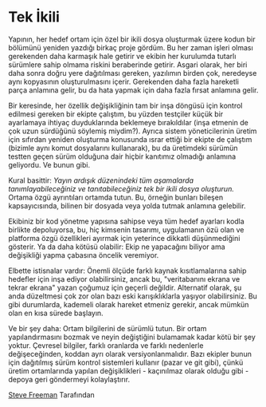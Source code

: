 # Tek İkili

Yapının, her hedef ortam için özel bir ikili dosya oluşturmak üzere kodun bir bölümünü yeniden yazdığı birkaç proje gördüm. Bu her zaman işleri olması gerekenden daha karmaşık hale getirir ve ekibin her kurulumda tutarlı sürümlere sahip olmama riskini beraberinde getirir. Asgari olarak, her biri daha sonra doğru yere dağıtılması gereken, yazılımın birden çok, neredeyse aynı kopyasının oluşturulmasını içerir. Gerekenden daha fazla hareketli parça anlamına gelir, bu da hata yapmak için daha fazla fırsat anlamına gelir.

Bir keresinde, her özellik değişikliğinin tam bir inşa döngüsü için kontrol edilmesi gereken bir ekipte çalıştım, bu yüzden testçiler küçük bir ayarlamaya ihtiyaç duyduklarında beklemeye bırakıldılar (inşa etmenin de çok uzun sürdüğünü söylemiş miydim?). Ayrıca sistem yöneticilerinin üretim için sıfırdan yeniden oluşturma konusunda ısrar ettiği bir ekipte de çalıştım (bizimle aynı komut dosyalarını kullanarak), bu da üretimdeki sürümün testten geçen sürüm olduğuna dair hiçbir kanıtımız olmadığı anlamına geliyordu. Ve bunun gibi.

Kural basittir: *Yayın ardışık düzenindeki tüm aşamalarda tanımlayabileceğiniz ve tanıtabileceğiniz tek bir ikili dosya oluşturun.* Ortama özgü ayrıntıları ortamda tutun. Bu, örneğin bunları bileşen kapsayıcısında, bilinen bir dosyada veya yolda tutmak anlamına gelebilir.

Ekibiniz bir kod yönetme yapısına sahipse veya tüm hedef ayarları kodla birlikte depoluyorsa, bu, hiç kimsenin tasarımı, uygulamanın özü olan ve platforma özgü özellikleri ayırmak için yeterince dikkatli düşünmediğini gösterir. Ya da daha kötüsü olabilir: Ekip ne yapacağını biliyor ama değişikliği yapma çabasına öncelik veremiyor.

Elbette istisnalar vardır: Önemli ölçüde farklı kaynak kısıtlamalarına sahip hedefler için inşa ediyor olabilirsiniz, ancak bu, "veritabanını ekrana ve tekrar ekrana" yazan çoğumuz için geçerli değildir. Alternatif olarak, şu anda düzeltmesi çok zor olan bazı eski karışıklıklarla yaşıyor olabilirsiniz. Bu gibi durumlarda, kademeli olarak hareket etmeniz gerekir, ancak mümkün olan en kısa sürede başlayın.

Ve bir şey daha: Ortam bilgilerini de sürümlü tutun. Bir ortam yapılandırmasını bozmak ve neyin değiştiğini bulamamak kadar kötü bir şey yoktur. Çevresel bilgiler, farklı oranlarda ve farklı nedenlerle değişeceğinden, koddan ayrı olarak versiyonlanmalıdır. Bazı ekipler bunun için dağıtılmış sürüm kontrol sistemleri kullanır (pazar ve git gibi), çünkü üretim ortamlarında yapılan değişiklikleri - kaçınılmaz olarak olduğu gibi - depoya geri göndermeyi kolaylaştırır.

[Steve Freeman](http://programmer.97things.oreilly.com/wiki/index.php/Steve_Freeman) Tarafından